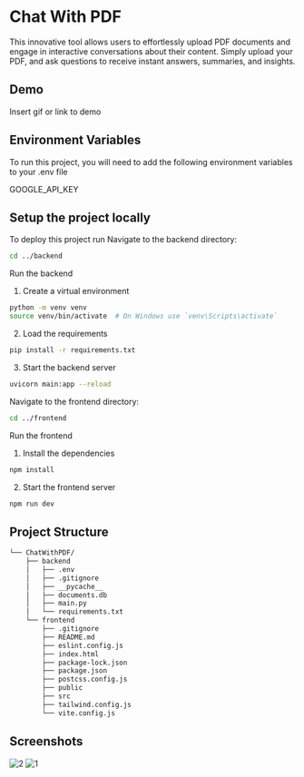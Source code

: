 
# Chat With PDF
This innovative tool allows users to effortlessly upload PDF documents and engage in interactive conversations about their content. Simply upload your PDF, and ask questions to receive instant answers, summaries, and insights.




## Demo

Insert gif or link to demo


## Environment Variables

To run this project, you will need to add the following environment variables to your .env file

GOOGLE_API_KEY



## Setup the project locally

To deploy this project run
Navigate to the backend directory:
```bash
cd ../backend
```
Run the backend
1. Create a virtual environment
```bash
python -m venv venv
source venv/bin/activate  # On Windows use `venv\Scripts\activate`
```
2. Load the requirements
```bash
pip install -r requirements.txt
```
3. Start the backend server
```bash
uvicorn main:app --reload
```

Navigate to the frontend directory:
```bash
cd ../frontend
```
Run the frontend
1. Install the dependencies
```bash
npm install
```
2. Start the frontend server
```bash
npm run dev
```

##  Project Structure

```sh
└── ChatWithPDF/
    ├── backend
    │   ├── .env
    │   ├── .gitignore
    │   ├── __pycache__
    │   ├── documents.db
    │   ├── main.py
    │   └── requirements.txt
    └── frontend
        ├── .gitignore
        ├── README.md
        ├── eslint.config.js
        ├── index.html
        ├── package-lock.json
        ├── package.json
        ├── postcss.config.js
        ├── public
        ├── src
        ├── tailwind.config.js
        └── vite.config.js
```
## Screenshots

![2](https://github.com/user-attachments/assets/fe9fdfc6-196b-447d-8947-1a5638e52a43)
![1](https://github.com/user-attachments/assets/33afe020-e6b1-4e9a-b252-2c7968adeb30)

